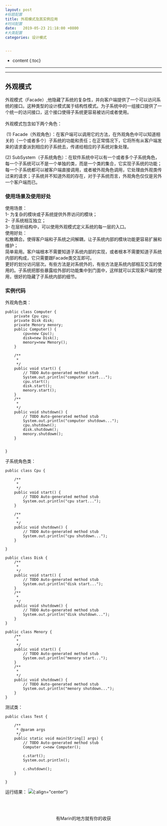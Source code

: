```yaml
---
layout: post
#标题配置
title: 外观模式及其实例应用
#时间配置
date:   2019-05-23 21:18:00 +0800
#大类配置
categories: 设计模式


---
```


* content
{:toc}
---
---

## 外观模式
外观模式（Facade）,他隐藏了系统的复杂性，并向客户端提供了一个可以访问系统的接口。这种类型的设计模式属于结构性模式。为子系统中的一组接口提供了一个统一的访问接口，这个接口使得子系统更容易被访问或者使用。
<br><br>
外观模式包含如下两个角色：

 (1) Facade（外观角色）：在客户端可以调用它的方法，在外观角色中可以知道相关的（一个或者多个）子系统的功能和责任；在正常情况下，它将所有从客户端发来的请求委派到相应的子系统去，传递给相应的子系统对象处理。

(2) SubSystem（子系统角色）：在软件系统中可以有一个或者多个子系统角色，每一个子系统可以不是一个单独的类，而是一个类的集合，它实现子系统的功能；每一个子系统都可以被客户端直接调用，或者被外观角色调用，它处理由外观类传过来的请求；子系统并不知道外观的存在，对于子系统而言，外观角色仅仅是另外一个客户端而已。

### 使用场景及使用好处
使用场景：
<br>
1- 为复杂的模块或子系统提供外界访问的模块；
<br>
2- 子系统相互独立；
<br>
3- 在层析结构中，可以使用外观模式定义系统的每一层的入口。
<br>
使用好处：
<br>
 松散耦合。使得客户端和子系统之间解耦，让子系统内部的模块功能更容易扩展和维护；
<br>
简单易用。客户端根本不需要知道子系统内部的实现，或者根本不需要知道子系统内部的构成，它只需要跟Facade类交互即可。
<br>
更好的划分访问层次。有些方法是对系统外的，有些方法是系统内部相互交互的使用的。子系统把那些暴露给外部的功能集中到门面中，这样就可以实现客户端的使用，很好的隐藏了子系统内部的细节。
<br>

### 实例代码
外观角色类：
```
public class Computer {
	private Cpu cpu;
	private Disk disk;
	private Menory menory;
	public Computer() {
		cpu=new Cpu();
		disk=new Disk();
		menory=new Menory();
	}
	
	/**
	 * 
	 */
	public void start() {
		// TODO Auto-generated method stub
		System.out.println("computer start...");
		cpu.start();
		disk.start();
		menory.start();
	}
	/**
	 * 
	 */
	public void shutdown() {
		// TODO Auto-generated method stub
		System.out.println("computer shutdown...");
		cpu.shutdown();
		disk.shutdowm();
		menory.shutdowm();
	}
	
	
}
```
子系统角色类：
```
public class Cpu {
	
	/**
	 * 
	 */
	public void start() {
		// TODO Auto-generated method stub
		System.out.println("cpu start...");
	}
	
	/**
	 * 
	 */
	public void shutdown() {
		// TODO Auto-generated method stub
		System.out.println("cpu shutdown...");
	}

}
```
```
public class Disk {
	/**
	 * 
	 */
	public void start() {
		// TODO Auto-generated method stub
		System.out.println("disk start...");
	}
	/**
	 * 
	 */
	public void shutdowm() {
		// TODO Auto-generated method stub
		System.out.println("disk shutdown...");
	}
}
```
```
public class Menory {
	/**
	 * 
	 */
	public void start() {
		// TODO Auto-generated method stub
		System.out.println("menory start...");
	}
	/**
	 * 
	 */
	public void shutdowm() {
		// TODO Auto-generated method stub
		System.out.println("menory shutdown...");
	}
}
```
测试类：
```
public class Test {

	/**
	 * @param args
	 */
	public static void main(String[] args) {
		// TODO Auto-generated method stub
		Computer c=new Computer();
		
		c.start();
		System.out.println();
		
		c.shutdown();
	}

}
```
运行结果：
![](https://itmanmzt.github.io/styles/images/waiguan/001.jpg){:align="center"}<br><br>
<br>

<br>

<center>有Marin的地方就有你的收获</center>




